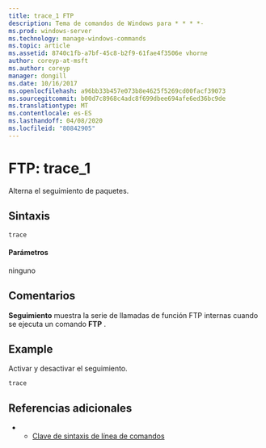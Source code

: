 ```yaml
---
title: trace_1 FTP
description: Tema de comandos de Windows para * * * *-
ms.prod: windows-server
ms.technology: manage-windows-commands
ms.topic: article
ms.assetid: 8740c1fb-a7bf-45c8-b2f9-61fae4f3506e vhorne
author: coreyp-at-msft
ms.author: coreyp
manager: dongill
ms.date: 10/16/2017
ms.openlocfilehash: a96bb33b457e073b8e4625f5269cd00facf39073
ms.sourcegitcommit: b00d7c8968c4adc8f699dbee694afe6ed36bc9de
ms.translationtype: MT
ms.contentlocale: es-ES
ms.lasthandoff: 04/08/2020
ms.locfileid: "80842905"
---
```

# <a name="ftp-trace_1"></a>FTP: trace_1



Alterna el seguimiento de paquetes.

## <a name="syntax"></a>Sintaxis

```
trace
```

#### <a name="parameters"></a>Parámetros

ninguno

## <a name="remarks"></a>Comentarios

**Seguimiento** muestra la serie de llamadas de función FTP internas cuando se ejecuta un comando **FTP** .

## <a name="examples"></a><a name=BKMK_Examples></a>Example

Activar y desactivar el seguimiento.
```
trace
```

## <a name="additional-references"></a>Referencias adicionales

-   - [Clave de sintaxis de línea de comandos](command-line-syntax-key.md)